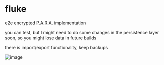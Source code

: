 # fluke

e2e encrypted [P.A.R.A.](https://fortelabs.co/blog/para/) implementation

you can test, but I might need to do some changes in the persistence layer soon, so you might lose data in future builds

there is import/export functionality, keep backups



![image](https://user-images.githubusercontent.com/688618/124764028-ee8fca80-df0a-11eb-9b9e-64160777a4d7.png)
